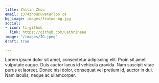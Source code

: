 ```yaml
---
title: Zhilin Zhou
email: z374zhou@uwaterloo.ca
bg_image: images/featue-bg.jpg
social:
- icon: ti-github
  link: https://github.com/Cathrineee
image: "/images/ID.jpeg"
draft: true

---
```

Lorem ipsum dolor sit amet, consectetur adipiscing elit. Proin sit amet vulputate augue. Duis auctor lacus id vehicula gravida. Nam suscipit vitae purus et laoreet.
Donec nisi dolor, consequat vel pretium id, auctor in dui. Nam iaculis, neque ac ullamcorper.